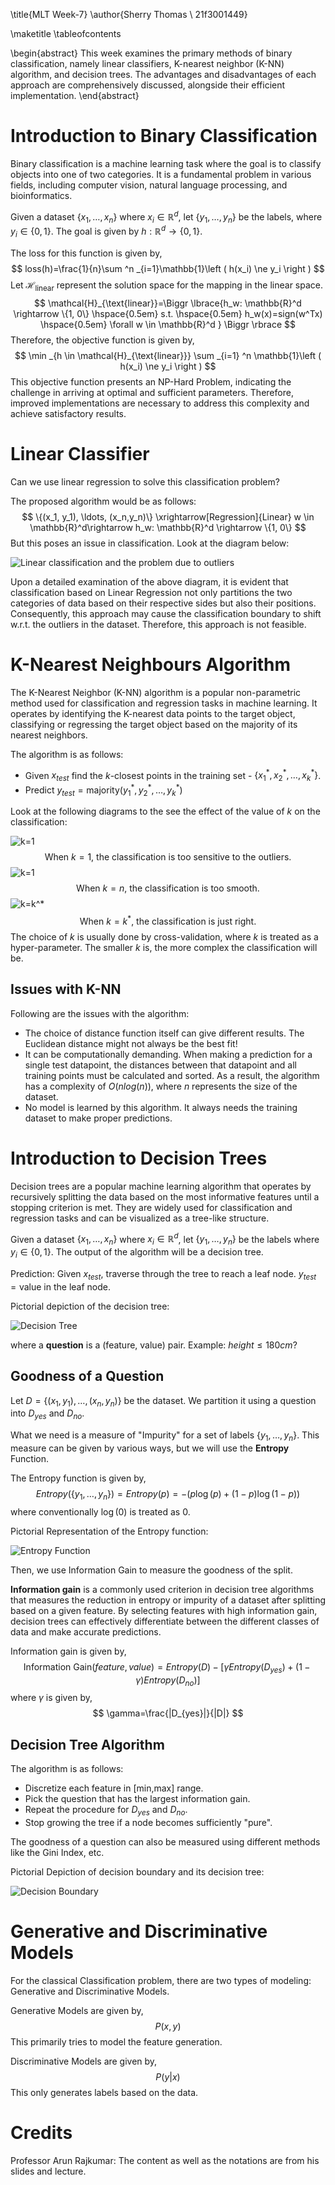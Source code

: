 \title{MLT Week-7}
\author{Sherry Thomas \\ 21f3001449}

\maketitle
\tableofcontents

\begin{abstract}
This week examines the primary methods of binary classification, namely linear classifiers, K-nearest neighbor (K-NN) algorithm, and decision trees. The advantages and disadvantages of each approach are comprehensively discussed, alongside their efficient implementation.
\end{abstract}

# Introduction to Binary Classification
Binary classification is a machine learning task where the goal is to classify objects into one of two categories. It is a fundamental problem in various fields, including computer vision, natural language processing, and bioinformatics.

Given a dataset $\{x_1, \ldots, x_n\}$ where $x_i \in \mathbb{R}^d$, let $\{y_1, \ldots, y_n\}$ be the labels, where $y_i \in \{0, 1\}$. The goal is given by $h: \mathbb{R}^d \rightarrow \{0, 1\}$.

The loss for this function is given by,
$$
loss(h)=\frac{1}{n}\sum ^n _{i=1}\mathbb{1}\left ( h(x_i) \ne y_i \right )
$$
Let $\mathcal{H}_{\text{linear}}$ represent the solution space for the mapping in the linear space.
$$
\mathcal{H}_{\text{linear}}=\Biggr \lbrace{h_w: \mathbb{R}^d \rightarrow \{1, 0\} \hspace{0.5em} s.t. \hspace{0.5em} h_w(x)=sign(w^Tx) \hspace{0.5em} \forall w \in \mathbb{R}^d } \Biggr \rbrace
$$
Therefore, the objective function is given by,
$$
\min _{h \in \mathcal{H}_{\text{linear}}} \sum _{i=1} ^n \mathbb{1}\left ( h(x_i) \ne y_i \right )
$$
This objective function presents an NP-Hard Problem, indicating the challenge in arriving at optimal and sufficient parameters. Therefore, improved implementations are necessary to address this complexity and achieve satisfactory results.

# Linear Classifier
Can we use linear regression to solve this classification problem?

The proposed algorithm would be as follows:
$$
\{(x_1, y_1), \ldots, (x_n,y_n)\} \xrightarrow[Regression]{Linear} w \in \mathbb{R}^d\rightarrow h_w: \mathbb{R}^d \rightarrow \{1, 0\}
$$
But this poses an issue in classification. Look at the diagram below:

![Linear classification and the problem due to outliers](./images/lin_class.png)

Upon a detailed examination of the above diagram, it is evident that classification based on Linear Regression not only partitions the two categories of data based on their respective sides but also their positions. Consequently, this approach may cause the classification boundary to shift w.r.t. the outliers in the dataset. Therefore, this approach is not feasible.

# K-Nearest Neighbours Algorithm
The K-Nearest Neighbor (K-NN) algorithm is a popular non-parametric method used for classification and regression tasks in machine learning. It operates by identifying the K-nearest data points to the target object, classifying or regressing the target object based on the majority of its nearest neighbors.

The algorithm is as follows:

* Given $x_{test}$ find the $k$-closest points in the training set - $\{x_1^*, x_2^*, \ldots, x_k^*\}$.
* Predict $y_{test} = \text{majority}(y_1^*, y_2^*, \ldots, y_k^*)$

Look at the following diagrams to the see the effect of the value of $k$ on the classification:

![k=1](./images/k1.png)
$$
\text{When }k=1\text{, the classification is too sensitive to the outliers.}
$$
![k=1](./images/kn.png)
$$
\text{When }k=n\text{, the classification is too smooth.}
$$
![k=k^*](./images/k*.png)
$$
\text{When }k=k^*\text{, the classification is just right.}
$$
The choice of $k$ is usually done by cross-validation, where $k$ is treated as a hyper-parameter. The smaller $k$ is, the more complex the classification will be.

## Issues with K-NN
Following are the issues with the algorithm:

* The choice of distance function itself can give different results. The Euclidean distance might not always be the best fit!
* It can be computationally demanding. When making a prediction for a single test datapoint, the distances between that datapoint and all training points must be calculated and sorted. As a result, the algorithm has a complexity of $O(nlog(n))$, where $n$ represents the size of the dataset.
* No model is learned by this algorithm. It always needs the training dataset to make proper predictions.

# Introduction to Decision Trees
Decision trees are a popular machine learning algorithm that operates by recursively splitting the data based on the most informative features until a stopping criterion is met. They are widely used for classification and regression tasks and can be visualized as a tree-like structure.

Given a dataset $\{x_1, \ldots, x_n\}$ where $x_i \in \mathbb{R}^d$, let $\{y_1, \ldots, y_n\}$ be the labels where $y_i \in \{0, 1\}$. The output of the algorithm will be a decision tree.

Prediction: Given $x_{test}$, traverse through the tree to reach a leaf node. $y_{test} = \text{value in the leaf node}$.

Pictorial depiction of the decision tree:

![Decision Tree](./images/decision_tree.png)

where a **question** is a (feature, value) pair. Example: $height\le180cm$?

## Goodness of a Question
Let $D=\{(x_1, y_1), \ldots, (x_n,y_n)\}$ be the dataset. We partition it using a question into $D_{yes}$ and $D_{no}$.

What we need is a measure of "Impurity" for a set of labels $\{y_1, \ldots, y_n\}$. This measure can be given by various ways, but we will use the **Entropy** Function.

The Entropy function is given by,
$$
Entropy(\{y_1, \ldots, y_n\}) = Entropy(p) = -\left( p\log(p)+(1-p)\log(1-p) \right )
$$
where conventionally $\log(0)$ is treated as $0$.

Pictorial Representation of the Entropy function:

![Entropy Function](./images/entropy.png)

Then, we use Information Gain to measure the goodness of the split. 

**Information gain** is a commonly used criterion in decision tree algorithms that measures the reduction in entropy or impurity of a dataset after splitting based on a given feature. By selecting features with high information gain, decision trees can effectively differentiate between the different classes of data and make accurate predictions.

Information gain is given by,
$$
\text{Information Gain}(feature,value)=Entropy(D) - \left [ \gamma Entropy(D_{yes})+(1-\gamma)Entropy(D_{no}) \right ]
$$
where $\gamma$ is given by,
$$
\gamma=\frac{|D_{yes}|}{|D|}
$$

## Decision Tree Algorithm
The algorithm is as follows:

* Discretize each feature in [min,max] range.
* Pick the question that has the largest information gain.
* Repeat the procedure for $D_{yes}$ and $D_{no}$.
* Stop growing the tree if a node becomes sufficiently "pure".

The goodness of a question can also be measured using different methods like the Gini Index, etc.

Pictorial Depiction of decision boundary and its decision tree:

![Decision Boundary](./images/decision_bound.png)

# Generative and Discriminative Models
For the classical Classification problem, there are two types of modeling: Generative and Discriminative Models.

Generative Models are given by,
$$
P(x,y)
$$
This primarily tries to model the feature generation.

Discriminative Models are given by,
$$
P(y|x)
$$
This only generates labels based on the data.

# Credits
Professor Arun Rajkumar: The content as well as the notations are from his slides and lecture.